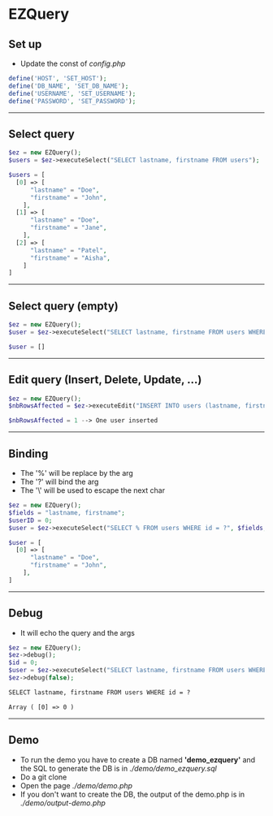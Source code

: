 # EZQuery

## Set up

- Update the const of _config.php_

```php
define('HOST', 'SET_HOST');
define('DB_NAME', 'SET_DB_NAME');
define('USERNAME', 'SET_USERNAME');
define('PASSWORD', 'SET_PASSWORD');
```

---

## Select query

```php
$ez = new EZQuery();
$users = $ez->executeSelect("SELECT lastname, firstname FROM users");
```

```php
$users = [
  [0] => [
      "lastname" = "Doe",
      "firstname" = "John",
    ],
  [1] => [
      "lastname" = "Doe",
      "firstname" = "Jane",
    ],
  [2] => [
      "lastname" = "Patel",
      "firstname" = "Aisha",
    ]
]
```

---

## Select query (empty)

```php
$ez = new EZQuery();
$user = $ez->executeSelect("SELECT lastname, firstname FROM users WHERE id = ", 100);
```

```php
$user = []
```

---

## Edit query (Insert, Delete, Update, ...)

```php
$ez = new EZQuery();
$nbRowsAffected = $ez->executeEdit("INSERT INTO users (lastname, firstname) VALUES (?, ?)", $lastname, $firstname);
```

```php
$nbRowsAffected = 1 --> One user inserted
```

---

## Binding

- The '%' will be replace by the arg
- The '?' will bind the arg
- The '\\' will be used to escape the next char

```php
$ez = new EZQuery();
$fields = "lastname, firstname";
$userID = 0;
$user = $ez->executeSelect("SELECT % FROM users WHERE id = ?", $fields, $userID);
```

```php
$user = [
  [0] => [
      "lastname" = "Doe",
      "firstname" = "John",
    ],
]
```

---

## Debug

- It will echo the query and the args

```php
$ez = new EZQuery();
$ez->debug();
$id = 0;
$user = $ez->executeSelect("SELECT lastname, firstname FROM users WHERE id = ?", $id);
$ez->debug(false);
```

```html
SELECT lastname, firstname FROM users WHERE id = ?

Array ( [0] => 0 )
```

---

## Demo

- To run the demo you have to create a DB named **'demo_ezquery'** and the SQL to generate the DB is in *./demo/demo_ezquery.sql*
- Do a git clone
- Open the page *./demo/demo.php*
- If you don't want to create the DB, the output of the demo.php is in *./demo/output-demo.php*
